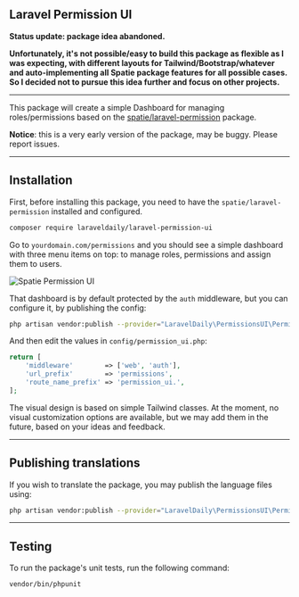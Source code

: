 ## Laravel Permission UI

__Status update: package idea abandoned.__ 

__Unfortunately, it's not possible/easy to build this package as flexible as I was expecting, with different layouts for Tailwind/Bootstrap/whatever and auto-implementing all Spatie package features for all possible cases. So I decided not to pursue this idea further and focus on other projects.__

- - - - -

This package will create a simple Dashboard for managing roles/permissions based on the [spatie/laravel-permission](https://github.com/spatie/laravel-permission) package.

**Notice**: this is a very early version of the package, may be buggy. Please report issues.

- - - - -

## Installation

First, before installing this package, you need to have the `spatie/laravel-permission` installed and configured.

```sh
composer require laraveldaily/laravel-permission-ui
```

Go to `yourdomain.com/permissions` and you should see a simple dashboard with three menu items on top: to manage roles, permissions and assign them to users.

![Spatie Permission UI](https://laraveldaily.com/uploads/2022/10/laravel-permission-ui.png)

That dashboard is by default protected by the `auth` middleware, but you can configure it, by publishing the config:

```sh
php artisan vendor:publish --provider="LaravelDaily\PermissionsUI\PermissionsUIServiceProvider" --tag="config"
```

And then edit the values in `config/permission_ui.php`:

```php
return [
    'middleware'        => ['web', 'auth'],
    'url_prefix'        => 'permissions',
    'route_name_prefix' => 'permission_ui.',
];
```

The visual design is based on simple Tailwind classes. 
At the moment, no visual customization options are available, but we may add them in the future, based on your ideas and feedback.

---

## Publishing translations

If you wish to translate the package, you may publish the language files using:

```sh
php artisan vendor:publish --provider="LaravelDaily\PermissionsUI\PermissionsUIServiceProvider" --tag="lang"
```

- - - - -

## Testing

To run the package's unit tests, run the following command:

```sh
vendor/bin/phpunit
```
